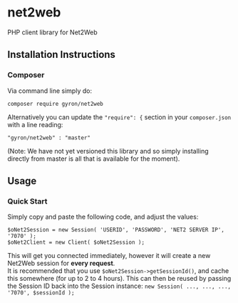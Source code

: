 # net2web
PHP client library for Net2Web


## Installation Instructions
### Composer
Via command line simply do:  
```
composer require gyron/net2web
```

Alternatively you can update the `"require": {` section in your `composer.json` with a line reading:
```
"gyron/net2web" : "master"
```
(Note: We have not yet versioned this library and so simply installing directly from master is all that is available for the moment).

## Usage
### Quick Start
Simply copy and paste the following code, and adjust the values:
```
$oNet2Session = new Session( 'USERID', 'PASSWORD', 'NET2 SERVER IP', '7070' );
$oNet2Client = new Client( $oNet2Session );
```
  
This will get you connected immediately, however it will create a new Net2Web session for **every request**.  
It is recommended that you use `$oNet2Session->getSessionId()`, and cache this somewhere (for up to 2 to 4 hours). This can then be reused by passing the Session ID back into the Session instance: `new Session( ..., ..., ..., '7070', $sessionId );`
